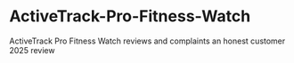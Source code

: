 # ActiveTrack-Pro-Fitness-Watch
ActiveTrack Pro Fitness Watch reviews and complaints an honest customer 2025 review

